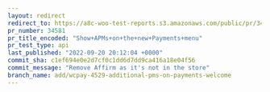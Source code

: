 ```yaml
---
layout: redirect
redirect_to: https://a8c-woo-test-reports.s3.amazonaws.com/public/pr/34581/api/index.html
pr_number: 34581
pr_title_encoded: "Show+APMs+on+the+new+Payments+menu"
pr_test_type: api
last_published: "2022-09-20 20:12:04 +0000"
commit_sha: c1ef694e0e2d7cf0c1dd6d7dd9ca416a18e04f56
commit_message: "Remove Affirm as it's not in the store"
branch_name: add/wcpay-4529-additional-pms-on-payments-welcome
---
```

